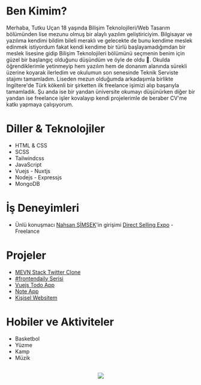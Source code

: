 # Ben Kimim?
Merhaba, Tutku Uçan 18 yaşında Bilişim Teknolojileri/Web Tasarım bölümünden lise mezunu olmuş bir alaylı yazılım geliştiriciyim. Bilgisayar ve yazılıma kendimi bildim bileli meraklı ve gelecekte de bunu kendime meslek edinmek istiyordum fakat kendi kendime bir türlü başlayamadığımdan bir meslek lisesine gidip Bilişim Teknolojileri bölümünü seçmenin benim için güzel bir başlangıç olduğunu düşündüm ve öyle de oldu 🙂. Okulda öğrendiklerimle yetinmeyip hem yazılım hem de donanım alanında sürekli üzerine koyarak ilerledim ve okulumun son senesinde Teknik Serviste stajımı tamamladım. Liseden mezun olduğumda arkadaşımla birlikte İngiltere'de Türk kökenli bir şirketten ilk freelance işimizi alıp başarıyla tamamladık. Şu anda ise bir yandan üniversite okumayı düşünürken diğer bir yandan ise freelance işler kovalayıp kendi projelerimle de beraber CV'me katkı yapmaya çalışıyorum.

# Diller & Teknolojiler
- HTML & CSS
- SCSS
- Tailwindcss
- JavaScript
- Vuejs - Nuxtjs
- Nodejs - Expressjs
- MongoDB

# İş Deneyimleri

- Ünlü konuşmacı [Nahsan ŞİMŞEK](https://www.nahsansimsek.com/)'in girişimi [Direct Selling Expo](https://app.directsellingexpo.org) - Freelance

# Projeler

- [MEVN Stack Twitter Clone](https://github.com/tutklon/mevn-stack-twitter-clone)
- [#frontendaily Serisi](https://github.com/tutklon/frontendaily-series)
- [Vuejs Todo App](https://github.com/tutklon/vue-todo-app) 
- [Note App](https://github.com/tutklon/note-app)
- [Kişisel Websitem](https://github.com/tutklon/personal-website)

# Hobiler ve Aktiviteler

- Basketbol
- Yüzme
- Kamp 
- Müzik
<br>
<center>
  <img src="https://nextshark.com/wp-content/uploads/2018/01/007.gif" />
</center>
